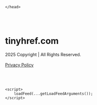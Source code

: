 <!DOCTYPE html>
<html data-adblockkey="MFwwDQYJKoZIhvcNAQEBBQADSwAwSAJBALquDFETXRn0Hr05fUP7EJT77xYnPmRbpMy4vk8KYiHnkNpednjOANJcaXDXcKQJN0nXKZJL7TciJD8AoHXK158CAwEAAQ==_G2NSP28qHCgKmUrcUbZMEVQKtfIllT9hyJIPIe90dcn/bOpaVYtDhTEojEB5EY5Y+ZlFk4+2rG4NImj8VDoUew==" xmlns="http://www.w3.org/1999/xhtml" lang="en">
<head>
    <meta http-equiv="Content-Type" content="text/html; charset=utf-8"/>
    <meta name="viewport" content="width=device-width, initial-scale=1, shrink-to-fit=no"/>
    <title>tinyhref.com</title>
    <style media="screen">
.asset_star0 {
	background: url('//d38psrni17bvxu.cloudfront.net/themes/assets/star0.gif') no-repeat center;
	width: 13px;
	height: 12px;
	display: inline-block;
}

.asset_star1 {
	background: url('//d38psrni17bvxu.cloudfront.net/themes/assets/star1.gif') no-repeat center;
	width: 13px;
	height: 12px;
	display: inline-block;
}

.asset_starH {
	background: url('//d38psrni17bvxu.cloudfront.net/themes/assets/starH.gif') no-repeat center;
	width: 13px;
	height: 12px;
	display: inline-block;
}

.sitelink {
	padding-right: 16px;
}

.sellerRatings a:link,
.sellerRatings a:visited,
.sellerRatings a:hover,
.sellerRatings a:active {
	text-decoration: none;
	cursor: text;
}

.sellerRatings {
	margin:0 0 3px 20px;
}

.sitelinkHolder {
	margin:-15px 0 15px 35px;
}

#ajaxloaderHolder {
	display: block;
	width: 24px;
	height: 24px;
	background: #fff;
	padding: 8px 0 0 8px;
	margin:10px auto;
	-webkit-border-radius: 4px;
	-moz-border-radius: 4px;
	border-radius: 4px;
}</style>    <style media="screen">
* {
    margin:0;padding:0
}

body {
    background:#101c36;
    font-family: sans-serif;
    text-align: center;
    font-size:1rem;
}

.header {
    padding:1rem 1rem 0;
    overflow:hidden;
}

h1 {
    color:#848484;
    font-size:1.5rem;
}

.header-text-color:visited,
.header-text-color:link,
.header-text-color {
    color:#848484;
}

.comp-is-parked {
  margin: 4px 0 2px;
}

.comp-sponsored {
  text-align: left;
  margin: 0 0 -1.8rem 4px;
}

.wrapper1 {
    margin:1rem;
}

.wrapper2 {
    background:url('//d38psrni17bvxu.cloudfront.net/themes/cleanPeppermintBlack_657d9013/img/bottom.png') no-repeat center bottom;
    padding-bottom:140px;
}

.wrapper3 {
    background:#fff;
    max-width:300px;
    margin:0 auto 1rem;
    padding-top:1px;
    padding-bottom:1px;
}

.onDesktop {
    display:none;
}

.tcHolder {
    padding-top: 2rem;
}

.adsHolder {
    margin: 1rem 0;
    padding-top: 2rem;
    overflow:hidden;
}

.footer {
    color:#626574;
    padding:2rem 1rem;
    font-size:.8rem;
    margin:0 auto;
    max-width:440px;
}

.footer a:link,
.footer a:visited {
    color:#626574;
}

.sale_link_bold a,
.sale_link,
.sale_link a {
    color:#626574 !important;
}

.searchHolder {
    padding:1px 0 1px 1px;
    margin:1rem auto;
    width: 95%;
    max-width: 500px;
}

@media screen and (min-width:600px) {

    .comp-is-parked,
    .comp-sponsored {
      color: #848484;
    }

    .comp-sponsored {
      margin-left: 0;
    }

    .wrapper1 {
        max-width:1500px;
        margin-left:auto;
        margin-right:auto;
    }

    .wrapper2 {
        background:url('//d38psrni17bvxu.cloudfront.net/themes/cleanPeppermintBlack_657d9013/img/arrows.png') no-repeat center top;
        padding-bottom:0;
        min-height:600px;
    }

    .wrapper3 {
        max-width:530px;
        background:none;
    }
}
</style>    <style media="screen">
.fallback-term-holder {
    display: inline-grid;
    grid-template-columns: 1fr;
    width: 100%;
    padding-top: 50px;
}

.fallback-term-link {
    grid-column: 1 / span 1; align-self: center;
    padding: 50px 13px 50px 13px; border-radius: 25px;
    border: 5px solid #ffffff; margin-bottom: 20px;
    background-color: rgb(17, 38, 77);
    text-decoration-line: none;
    font-size: 18px;
    font-weight: 700;
    color: #ffffff;
    text-align: left;
}

.fallback-arrow {
    float: right;
    width: 24px;
    height: 24px;
    background-image: url('data:image/svg+xml;base64,PHN2ZyBmaWxsPScjRDdEN0Q3JyBzdHlsZT0iZmxvYXQ6IHJpZ2h0IiB4bWxucz0iaHR0cDovL3d3dy53My5vcmcvMjAwMC9zdmciIGhlaWdodD0iMjQiIHZpZXdCb3g9IjAgMCAyNCAyNCIgd2lkdGg9IjI0Ij48cGF0aCBkPSJNMCAwaDI0djI0SDB6IiBmaWxsPSJub25lIi8+PHBhdGggZD0iTTUuODggNC4xMkwxMy43NiAxMmwtNy44OCA3Ljg4TDggMjJsMTAtMTBMOCAyeiIvPjwvc3ZnPg==');
}</style>
    
    </head>

<body id="afd">

<div class="wrapper1">
        <div class="wrapper2">
        <div class="wrapper3">
            <br/>
        <script async src="https://euob.youseasky.com/sxp/i/224f85302aa2b6ec30aac9a85da2cbf9.js" data-ch="AdsDeli - domain - landingpage" data-uvid="bec2162aea7b522dcefb91c300443b27f04421df" class="ct_clicktrue_80705" data-jsonp="onCheqResponse"></script>
    <noscript>
        <iframe src="https://obseu.youseasky.com/ns/224f85302aa2b6ec30aac9a85da2cbf9.html?ch=AdsDeli%20-%20domain%20-%20landingpage"
                width="0" height="0" style="display:none"></iframe>
    </noscript>
<br/>
<div class="header" id="domainname">
        <h1>tinyhref.com</h1>
    </div>
                        <div class="tcHolder">
                <div id="tc"></div>
            </div>
        </div>
    </div>
            <div class="footer">
            2025 Copyright | All Rights Reserved.
<br/><br/>
<a href="javascript:void(0);" onClick="window.open('/privacy.html', 'privacy-policy', 'width=890,height=330,left=200,top=200,menubar=no,status=yes,toolbar=no').focus()" class="privacy-policy">
    Privacy Policy
</a>
<br/><br/>
<br/><br/>
    </div>
</div>

<script type="text/javascript" language="JavaScript">
    var tcblock = {
        // Required and steady
        'container': 'tc',
        'type': 'relatedsearch',
        'colorBackground': 'transparent',
        
        'number': 3,
        
        // Font-Sizes and Line-Heights
        'fontSizeAttribution': 14,
        'fontSizeTitle': 24,
        'lineHeightTitle': 34,
        // Colors
        'colorAttribution': '#aaa',
        'colorTitleLink': '#0277bd',
        // Alphabetically
        'horizontalAlignment': 'center',
        'noTitleUnderline': false,
        'rolloverLinkColor': '#01579b',
        'verticalSpacing': 10
    };
    var searchboxBlock = {
        'container': 'search',
        'type': 'searchbox',
        'fontSizeSearchInput': 12,
        'hideSearchInputBorder': false,
        'hideSearchButtonBorder': true,
        'fontSizeSearchButton': 13,
        'colorBackground': 'transparent',
        'colorSearchButton': '#0b3279',
        'colorSearchButtonText': '#fff'
    };
    </script>
<script type="text/javascript">let isAdult=false;         let containerNames=[];         let uniqueTrackingID='MTc1ODc1NTY5MS40MTM0OjhlMmJhZTIwMzg4ODRkMDAxNjRjMDM0ZWY2MzM2MTY1M2FiMjg2ZDhhZTk1YjRkYTFkNTllYzVlNGJkN2NlMDk6NjhkNDdiNmI2NGYwNQ==';         let search='';         let themedata='eyJhbGciOiJBMTI4S1ciLCJlbmMiOiJBMTI4Q0JDLUhTMjU2In0.ymeKt-mAN_Pp78_WbGIe0wCUTW8vY9HEDoCuU-DY4f0rYOY0khIHzQ.WONc1qTvVYONObR3In-wDg.eNBWi7Y-sRYGg6-onNCgutlAzKOpAJ7wgJtbcIMAERBm0vJn2_MpaRyU3iO0zyVySsO9f3iGLm7ChmyLT7-6VmMN2JhUwSrQn7RTCvsQ_uqd39i9LBomBMiBZeGe2g6BGMxpkJtNsXavXF3TndjMW9YRgNklyhKjok7vdqq4GKOiuLpL6q4dUa13IXk8M75IZDG4OlB5VY4ZJBGyfCk2MHUKImkTLLUErcIhgSN2dEGwbH9_scMVy79NQos73G6ov8WllRJvPDn4cKga3F1UxUD1p00nd5tyK8PBuajSk_iouTRhc7gBy-jhKR3MDTO95Ukq05zPDqJb9j-pzNQRFShfVDKqZ3A3N4WqCUkVXQxiTA1xs6FdlHyP6X6gZ6IeOTh0-Is_MWtC4bjgOwhEIIlX62OZ1cSGYv1Vx0DIK6U94WZsy4mx1a_LbwVxMLMu9sVdpG_cfwrFhKISFIDyTdUA633eEo7m6p5iuzG4Bp6Z5zY5ARBfvgWoJY0qY6LXfVmSWbaS2KUd2VFthmmRhUApLq-tjh7AqiHs_UXIyAn0pKSjicKThgcYUe83m8qLeB222_bbgaMUjsVAPQNz1HkSAT2g-L88oGrDiz2g58A._IRfDJLmsfbFOfB7imznWg';         let domain='tinyhref.com';         let scriptPath='';         let adtest='off';if(top.location!==location) { top.location.href=location.protocol + '//' + location.host + location.pathname + (location.search ? location.search + '&' : '?') + '_xafvr=MWU1ZWYyMzU1NTcxZDJkOTRjZTQ5NDUxZjc3YTM3ZGFkYWU0NjQ2NCw2OGQ0N2I2YjZjNjM2'; }let pageLoadedCallbackTriggered = false;let fallbackTriggered = false;let formerCalledArguments = false;let pageOptions = {'pubId': 'dp-teaminternet01','resultsPageBaseUrl': '//' + location.host + '/?ts=','fontFamily': 'arial','optimizeTerms': true,'maxTermLength': 40,'adtest': true,'clicktrackUrl': '//' + location.host + '/munin/a/tr/click?','attributionText': 'Ads','colorAttribution': '#b7b7b7','fontSizeAttribution': 16,'attributionBold': false,'rolloverLinkBold': false,'fontFamilyAttribution': 'arial','adLoadedCallback': function(containerName, adsLoaded, isExperimentVariant, callbackOptions) {let data = {containerName: containerName,adsLoaded: adsLoaded,isExperimentVariant: isExperimentVariant,callbackOptions: callbackOptions,terms: pageOptions.terms};if (!adsLoaded || (containerName in containerNames)) {ajaxQuery(scriptPath + "/munin/a/tr/adloaded"+ "?toggle=adloaded"+ "&uid=" + encodeURIComponent(uniqueTrackingID)+ "&domain=" + encodeURIComponent(domain)+ "&data=" + encodeURIComponent(JSON.stringify(data)));}},'pageLoadedCallback': function (requestAccepted, status) {document.body.style.visibility = 'visible';pageLoadedCallbackTriggered = true;if ((status.faillisted === true || status.faillisted == "true" || status.blocked === true || status.blocked == "true" ) && status.error_code != 25) {ajaxQuery(scriptPath + "/munin/a/tr/block?domain=" + encodeURIComponent(domain) + "&caf=1&toggle=block&reason=other&uid=" + encodeURIComponent(uniqueTrackingID));}if (status.errorcode && !status.error_code) {status.error_code = status.errorcode;}if (status.error_code) {ajaxQuery(scriptPath + "/munin/a/tr/errorcode?domain=" + encodeURIComponent(domain) + "&caf=1&toggle=errorcode&code=" + encodeURIComponent(status.error_code) + "&uid=" + encodeURIComponent(uniqueTrackingID));if ([18, 19].indexOf(parseInt(status.error_code)) != -1 && fallbackTriggered == false) {fallbackTriggered = true;if (typeof loadFeed === "function") {window.location.href = '//' + location.host;}}if (status.error_code == 20) {window.location.replace("//dp.g.doubleclick.net/apps/domainpark/domainpark.cgi?client=" + encodeURIComponent((pageOptions.pubid.match(/^ca-/i) ? "" : "ca-") + pageOptions.pubid) + "&domain_name=" + encodeURIComponent(domain) + "&output=html&drid=" + encodeURIComponent(pageOptions.domainRegistrant));}}if (status.needsreview === true || status.needsreview == "true") {ajaxQuery(scriptPath + "/munin/a/tr/needsreview?domain=" + encodeURIComponent(domain) + "&caf=1&toggle=needsreview&uid=" + encodeURIComponent(uniqueTrackingID));}if ((status.adult === true || status.adult == "true") && !isAdult) {ajaxQuery(scriptPath + "/munin/a/tr/adult?domain=" + encodeURIComponent(domain) + "&caf=1&toggle=adult&uid=" + encodeURIComponent(uniqueTrackingID));} else if ((status.adult === false || status.adult == "false") && isAdult) {ajaxQuery(scriptPath + "/munin/a/tr/nonadult?domain=" + encodeURIComponent(domain) + "&caf=1&toggle=nonadult&uid=" + encodeURIComponent(uniqueTrackingID));}if (requestAccepted) {if (status.feed) {ajaxQuery(scriptPath + "/munin/a/tr/feed?domain=" + encodeURIComponent(domain) + "&caf=1&toggle=feed&feed=" + encodeURIComponent(status.feed) + "&uid=" + encodeURIComponent(uniqueTrackingID));}if (status.error_code) {ajaxQuery(scriptPath + "/munin/a/tr/answercheck/error?domain=" + encodeURIComponent(domain) + "&caf=1&toggle=answercheck&answer=error_" + encodeURIComponent(status.error_code) + "&uid=" + encodeURIComponent(uniqueTrackingID));} else {ajaxQuery(scriptPath + "/munin/a/tr/answercheck/yes?domain=" + encodeURIComponent(domain) + "&caf=1&toggle=answercheck&answer=yes&uid=" + encodeURIComponent(uniqueTrackingID));}} else {ajaxQuery(scriptPath + "/munin/a/tr/answercheck/reject?domain=" + encodeURIComponent(domain) + "&caf=1&toggle=answercheck&answer=rejected&uid=" + encodeURIComponent(uniqueTrackingID));}}};let x = function (obj1, obj2) {if (typeof obj1 != "object")obj1 = {};for (let key in obj2)obj1[key] = obj2[key];return obj1;};function getXMLhttp() {let xmlHttp = null;try {xmlHttp = new XMLHttpRequest();} catch (e) {try {xmlHttp = new ActiveXObject("Msxml2.XMLHTTP");} catch (ex) {try {xmlHttp = new ActiveXObject("Microsoft.XMLHTTP");} catch (exc) {}}}return xmlHttp;}function ajaxQuery(url) {if (adtest == 'on') return false;xmlHttp = getXMLhttp();if (!xmlHttp) return ajaxBackfill(url);xmlHttp.open("GET", url, false);return xmlHttp.send(null);}function ajaxBackfill(url) {if (adtest == 'on') return false;if (url.indexOf("&toggle=browserjs") > -1) return false;try {let img = document.createElement('img');img.style.visibility = 'hidden';img.style.width = '1px';img.style.height = '1px';img.src = url + "&_t=" + new Date().getTime();document.body.appendChild(img);} catch (e) {}}ajaxQuery(scriptPath + "/munin/a/tr/browserjs?domain=" + encodeURIComponent(domain) + "&toggle=browserjs&uid=" + encodeURIComponent(uniqueTrackingID));x(pageOptions, {resultsPageBaseUrl: '//tinyhref.com/?ts=eyJhbGciOiJBMTI4S1ciLCJlbmMiOiJBMTI4Q0JDLUhTMjU2In0.ymeKt-mAN_Pp78_WbGIe0wCUTW8vY9HEDoCuU-DY4f0rYOY0khIHzQ.WONc1qTvVYONObR3In-wDg.eNBWi7Y-sRYGg6-onNCgutlAzKOpAJ7wgJtbcIMAERBm0vJn2_MpaRyU3iO0zyVySsO9f3iGLm7ChmyLT7-6VmMN2JhUwSrQn7RTCvsQ_uqd39i9LBomBMiBZeGe2g6BGMxpkJtNsXavXF3TndjMW9YRgNklyhKjok7vdqq4GKOiuLpL6q4dUa13IXk8M75IZDG4OlB5VY4ZJBGyfCk2MHUKImkTLLUErcIhgSN2dEGwbH9_scMVy79NQos73G6ov8WllRJvPDn4cKga3F1UxUD1p00nd5tyK8PBuajSk_iouTRhc7gBy-jhKR3MDTO95Ukq05zPDqJb9j-pzNQRFShfVDKqZ3A3N4WqCUkVXQxiTA1xs6FdlHyP6X6gZ6IeOTh0-Is_MWtC4bjgOwhEIIlX62OZ1cSGYv1Vx0DIK6U94WZsy4mx1a_LbwVxMLMu9sVdpG_cfwrFhKISFIDyTdUA633eEo7m6p5iuzG4Bp6Z5zY5ARBfvgWoJY0qY6LXfVmSWbaS2KUd2VFthmmRhUApLq-tjh7AqiHs_UXIyAn0pKSjicKThgcYUe83m8qLeB222_bbgaMUjsVAPQNz1HkSAT2g-L88oGrDiz2g58A._IRfDJLmsfbFOfB7imznWg',hl: 'en',kw: '',terms: '',uiOptimize: true, channel: 'bucket007,bucket102,bucket077', pubId: 'dp-teaminternet01',adtest: 'off',personalizedAds: false,clicktrackUrl: 'https://trkpcna.net/munin/a/tr/click' + '?click=caf' + '&domain=tinyhref.com&uid=MTc1ODc1NTY5MS40MTM0OjhlMmJhZTIwMzg4ODRkMDAxNjRjMDM0ZWY2MzM2MTY1M2FiMjg2ZDhhZTk1YjRkYTFkNTllYzVlNGJkN2NlMDk6NjhkNDdiNmI2NGYwNQ%3D%3D&ts=eyJhbGciOiJBMTI4S1ciLCJlbmMiOiJBMTI4Q0JDLUhTMjU2In0.ymeKt-mAN_Pp78_WbGIe0wCUTW8vY9HEDoCuU-DY4f0rYOY0khIHzQ.WONc1qTvVYONObR3In-wDg.eNBWi7Y-sRYGg6-onNCgutlAzKOpAJ7wgJtbcIMAERBm0vJn2_MpaRyU3iO0zyVySsO9f3iGLm7ChmyLT7-6VmMN2JhUwSrQn7RTCvsQ_uqd39i9LBomBMiBZeGe2g6BGMxpkJtNsXavXF3TndjMW9YRgNklyhKjok7vdqq4GKOiuLpL6q4dUa13IXk8M75IZDG4OlB5VY4ZJBGyfCk2MHUKImkTLLUErcIhgSN2dEGwbH9_scMVy79NQos73G6ov8WllRJvPDn4cKga3F1UxUD1p00nd5tyK8PBuajSk_iouTRhc7gBy-jhKR3MDTO95Ukq05zPDqJb9j-pzNQRFShfVDKqZ3A3N4WqCUkVXQxiTA1xs6FdlHyP6X6gZ6IeOTh0-Is_MWtC4bjgOwhEIIlX62OZ1cSGYv1Vx0DIK6U94WZsy4mx1a_LbwVxMLMu9sVdpG_cfwrFhKISFIDyTdUA633eEo7m6p5iuzG4Bp6Z5zY5ARBfvgWoJY0qY6LXfVmSWbaS2KUd2VFthmmRhUApLq-tjh7AqiHs_UXIyAn0pKSjicKThgcYUe83m8qLeB222_bbgaMUjsVAPQNz1HkSAT2g-L88oGrDiz2g58A._IRfDJLmsfbFOfB7imznWg&adtest=off' });x(pageOptions, [] );x(pageOptions, { domainRegistrant:'as-drid-oo-1808423912321928' } );function loadFeed() {let s = document.createElement('script');let blurredTerms = document.getElementById('blurred-terms');if (blurredTerms !== null) {blurredTerms.style.display = "none";}s.src = '//www.google.com/adsense/domains/caf.js?abp=1&adsdeli=true';document.body.appendChild(s);let a = Array.prototype.slice.call(arguments);s.onload = function () {let c = google.ads.domains.Caf;switch (a.length) {case 1:return new c(a[0]);case 2:return new c(a[0], a[1]);case 3:return new c(a[0], a[1], a[2]);case 4:return new c(a[0], a[1], a[2], a[3]);case 5:return new c(a[0], a[1], a[2], a[3], a[4]);}return c.apply(null, a);};}</script>
<script type="text/javascript">
var ls = function(xhr, token) {
    xhr.onreadystatechange = function () {
        if (xhr.readyState === XMLHttpRequest.DONE) {
            if (xhr.status >= 200 && xhr.status <= 400) {
                if (xhr.responseText.trim() === '') {
                    return;
                }
    
                console.log(JSON.parse(xhr.responseText))
            } else {
                console.log('There was a problem with the request.');
            }
        }
    }
    
    xhr.open('GET', '/munin/a/l' + 's?t=68d47b6b&token=' + encodeURI(token), true);
    xhr.send();
};
ls(new XMLHttpRequest(), 'bec2162aea7b522dcefb91c300443b27f04421df');
if (typeof window.chronosfailed === 'function') { window.chronosfailed(); }
</script>

<script type='text/javascript'>x(pageOptions, { "styleId":5837883959});</script>
<script>
    function getLoadFeedArguments() {
        let arguments = [
            pageOptions
        ];

        let possibleArguments = ['adblock', 'adblock1', 'adblock2', 'tcblock', 'searchboxBlock', 'rtblock', 'rsblock', 'searchblock'];
        for (let i = 0; i < possibleArguments.length; i++) {
            if (typeof this[possibleArguments[i]] !== 'undefined') {
                arguments.push(this[possibleArguments[i]]);
            }
        }

        return arguments;
    }
</script>

    <script>
        loadFeed(...getLoadFeedArguments());
    </script>
</body>
</html>
